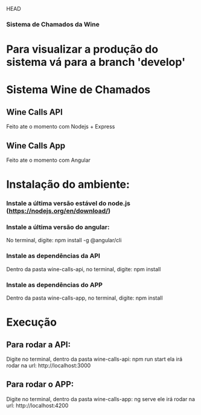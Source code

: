 HEAD
### Sistema de Chamados da Wine

Para visualizar a produção do sistema vá para a branch 'develop'
=======
# Sistema Wine de Chamados


## Wine Calls API
Feito ate o momento com Nodejs + Express

## Wine Calls App
Feito ate o momento com Angular



# Instalação do ambiente:

### Instale a última versão estável do node.js (https://nodejs.org/en/download/)

### Instale a última versão do angular:
No terminal, digite: npm install -g @angular/cli


### Instale as dependências da API
Dentro da pasta wine-calls-api, no terminal, digite: npm install

### Instale as dependências do APP
Dentro da pasta wine-calls-app,  no terminal, digite: npm install

# Execução

## Para rodar a API:
Digite no terminal, dentro da pasta wine-calls-api:
npm run start
ela irá rodar na url: http://localhost:3000

## Para rodar o APP:
Digite no terminal, dentro da pasta wine-calls-app:
ng serve
ele irá rodar na url: http://localhost:4200

